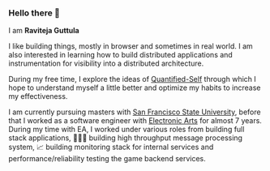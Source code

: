 ### Hello there 👋

I am **Raviteja Guttula**

I like building things, mostly in browser and sometimes in real world. I am also interested in learning how to build distributed applications and instrumentation for visibility into a distributed architecture.

During my free time, I explore the ideas of [Quantified-Self](https://quantifiedself.com/) through which I hope to understand myself a little better and optimize my habits to increase my effectiveness.

I am currently pursuing masters with [San Francisco State University](https://www.sfsu.edu/), before that I worked as a software engineer with [Electronic Arts](https://ea.com) for almost 7 years. During my time with EA, I worked under various roles from building full stack applications, 🧑🏻‍💻 building high throughput message processing system, 📈 building monitoring stack for internal services and performance/reliability testing the game backend services. 
